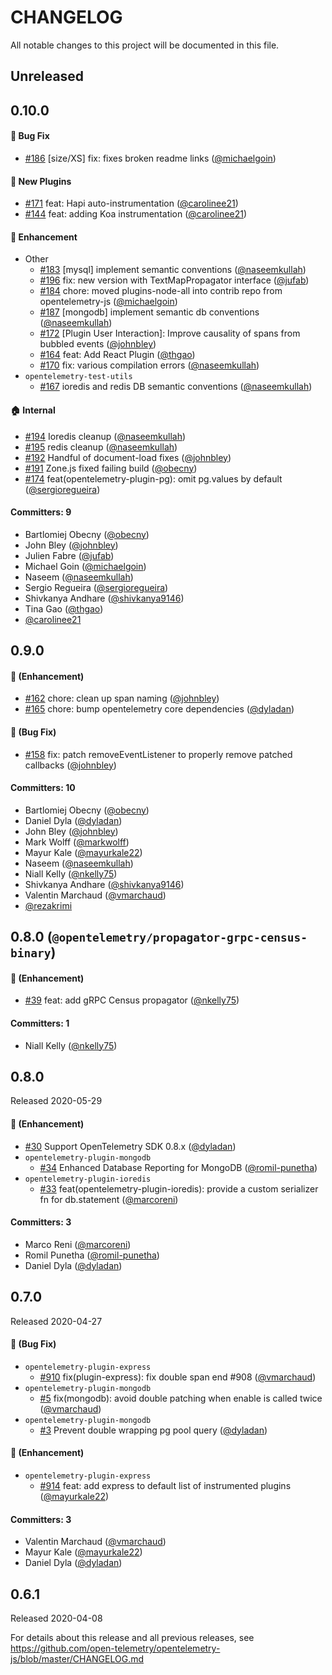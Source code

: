 # CHANGELOG

All notable changes to this project will be documented in this file.

## Unreleased

## 0.10.0

#### :bug: Bug Fix
* [#186](https://github.com/open-telemetry/opentelemetry-js-contrib/pull/186) [size/XS] fix: fixes broken readme links ([@michaelgoin](https://github.com/michaelgoin))

#### :tada: New Plugins
* [#171](https://github.com/open-telemetry/opentelemetry-js-contrib/pull/171) feat: Hapi auto-instrumentation ([@carolinee21](https://github.com/carolinee21))
* [#144](https://github.com/open-telemetry/opentelemetry-js-contrib/pull/144) feat: adding Koa instrumentation ([@carolinee21](https://github.com/carolinee21))

#### :rocket: Enhancement
* Other
  * [#183](https://github.com/open-telemetry/opentelemetry-js-contrib/pull/183) [mysql] implement semantic conventions ([@naseemkullah](https://github.com/naseemkullah))
  * [#196](https://github.com/open-telemetry/opentelemetry-js-contrib/pull/196) fix: new version with TextMapPropagator interface ([@jufab](https://github.com/jufab))
  * [#184](https://github.com/open-telemetry/opentelemetry-js-contrib/pull/184) chore: moved plugins-node-all into contrib repo from opentelemetry-js ([@michaelgoin](https://github.com/michaelgoin))
  * [#187](https://github.com/open-telemetry/opentelemetry-js-contrib/pull/187) [mongodb] implement semantic db conventions ([@naseemkullah](https://github.com/naseemkullah))
  * [#172](https://github.com/open-telemetry/opentelemetry-js-contrib/pull/172) [Plugin User Interaction]: Improve causality of spans from bubbled events ([@johnbley](https://github.com/johnbley))
  * [#164](https://github.com/open-telemetry/opentelemetry-js-contrib/pull/164) feat: Add React Plugin ([@thgao](https://github.com/thgao))
  * [#170](https://github.com/open-telemetry/opentelemetry-js-contrib/pull/170) fix: various compilation errors ([@naseemkullah](https://github.com/naseemkullah))
* `opentelemetry-test-utils`
  * [#167](https://github.com/open-telemetry/opentelemetry-js-contrib/pull/167) ioredis and redis DB semantic conventions ([@naseemkullah](https://github.com/naseemkullah))

#### :house: Internal
* [#194](https://github.com/open-telemetry/opentelemetry-js-contrib/pull/194) Ioredis cleanup ([@naseemkullah](https://github.com/naseemkullah))
* [#195](https://github.com/open-telemetry/opentelemetry-js-contrib/pull/195) redis cleanup ([@naseemkullah](https://github.com/naseemkullah))
* [#192](https://github.com/open-telemetry/opentelemetry-js-contrib/pull/192) Handful of document-load fixes ([@johnbley](https://github.com/johnbley))
* [#191](https://github.com/open-telemetry/opentelemetry-js-contrib/pull/191) Zone.js fixed failing build ([@obecny](https://github.com/obecny))
* [#174](https://github.com/open-telemetry/opentelemetry-js-contrib/pull/174) feat(opentelemetry-plugin-pg): omit pg.values by default ([@sergioregueira](https://github.com/sergioregueira))

#### Committers: 9
* Bartlomiej Obecny ([@obecny](https://github.com/obecny))
* John Bley ([@johnbley](https://github.com/johnbley))
* Julien Fabre ([@jufab](https://github.com/jufab))
* Michael Goin ([@michaelgoin](https://github.com/michaelgoin))
* Naseem ([@naseemkullah](https://github.com/naseemkullah))
* Sergio Regueira ([@sergioregueira](https://github.com/sergioregueira))
* Shivkanya Andhare ([@shivkanya9146](https://github.com/shivkanya9146))
* Tina Gao ([@thgao](https://github.com/thgao))
* [@carolinee21](https://github.com/carolinee21)

## 0.9.0

#### :rocket: (Enhancement)
* [#162](https://github.com/open-telemetry/opentelemetry-js-contrib/pull/162) chore: clean up span naming ([@johnbley](https://github.com/johnbley))
* [#165](https://github.com/open-telemetry/opentelemetry-js-contrib/pull/165) chore: bump opentelemetry core dependencies ([@dyladan](https://github.com/dyladan))

#### :bug: (Bug Fix)
* [#158](https://github.com/open-telemetry/opentelemetry-js-contrib/pull/158) fix: patch removeEventListener to properly remove patched callbacks ([@johnbley](https://github.com/johnbley))

#### Committers: 10
- Bartlomiej Obecny ([@obecny](https://github.com/obecny))
- Daniel Dyla ([@dyladan](https://github.com/dyladan))
- John Bley ([@johnbley](https://github.com/johnbley))
- Mark Wolff ([@markwolff](https://github.com/markwolff))
- Mayur Kale ([@mayurkale22](https://github.com/mayurkale22))
- Naseem ([@naseemkullah](https://github.com/naseemkullah))
- Niall Kelly ([@nkelly75](https://github.com/nkelly75))
- Shivkanya Andhare ([@shivkanya9146](https://github.com/shivkanya9146))
- Valentin Marchaud ([@vmarchaud](https://github.com/vmarchaud))
- [@rezakrimi](https://github.com/rezakrimi)

## 0.8.0 (`@opentelemetry/propagator-grpc-census-binary`)

#### :rocket: (Enhancement)
* [#39](https://github.com/open-telemetry/opentelemetry-js-contrib/pull/39) feat: add gRPC Census propagator ([@nkelly75](https://github.com/nkelly75))

#### Committers: 1
- Niall Kelly ([@nkelly75](https://github.com/nkelly75))

## 0.8.0

Released 2020-05-29

#### :rocket: (Enhancement)
* [#30](https://github.com/open-telemetry/opentelemetry-js-contrib/pull/30) Support OpenTelemetry SDK 0.8.x ([@dyladan](https://github.com/dyladan))
* `opentelemetry-plugin-mongodb`
  * [#34](https://github.com/open-telemetry/opentelemetry-js/pull/34) Enhanced Database Reporting for MongoDB ([@romil-punetha](https://github.com/romil-punetha))
* `opentelemetry-plugin-ioredis`
  * [#33](https://github.com/open-telemetry/opentelemetry-js/pull/33) feat(opentelemetry-plugin-ioredis): provide a custom serializer fn for db.statement ([@marcoreni](https://github.com/marcoreni))

#### Committers: 3
- Marco Reni ([@marcoreni](https://github.com/marcoreni))
- Romil Punetha ([@romil-punetha](https://github.com/romil-punetha))
- Daniel Dyla ([@dyladan](https://github.com/dyladan))

## 0.7.0

Released 2020-04-27

#### :bug: (Bug Fix)
* `opentelemetry-plugin-express`
  * [#910](https://github.com/open-telemetry/opentelemetry-js/pull/910) fix(plugin-express): fix double span end #908 ([@vmarchaud](https://github.com/vmarchaud))
* `opentelemetry-plugin-mongodb`
  * [#5](https://github.com/open-telemetry/opentelemetry-js/pull/5) fix(mongodb): avoid double patching when enable is called twice ([@vmarchaud](https://github.com/vmarchaud))
* `opentelemetry-plugin-mongodb`
  * [#3](https://github.com/open-telemetry/opentelemetry-js/pull/3) Prevent double wrapping pg pool query ([@dyladan](https://github.com/dyladan))

#### :rocket: (Enhancement)
* `opentelemetry-plugin-express`
  * [#914](https://github.com/open-telemetry/opentelemetry-js/pull/914) feat: add express to default list of instrumented plugins ([@mayurkale22](https://github.com/mayurkale22))

#### Committers: 3
- Valentin Marchaud ([@vmarchaud](https://github.com/vmarchaud))
- Mayur Kale ([@mayurkale22](https://github.com/mayurkale22))
- Daniel Dyla ([@dyladan](https://github.com/dyladan))

## 0.6.1

Released 2020-04-08

For details about this release and all previous releases, see https://github.com/open-telemetry/opentelemetry-js/blob/master/CHANGELOG.md
